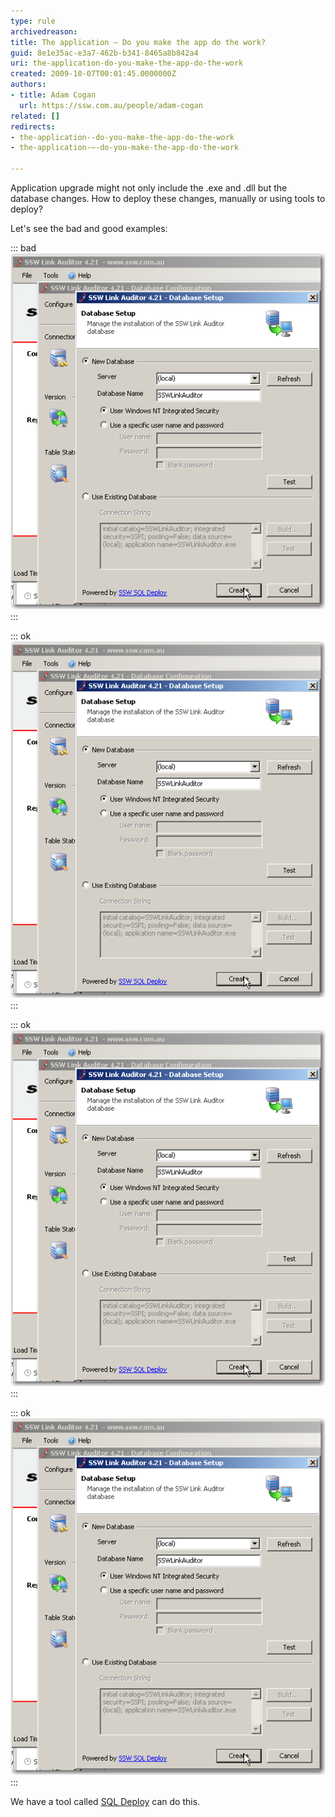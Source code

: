 ```yaml
---
type: rule
archivedreason: 
title: The application – Do you make the app do the work?
guid: 8e1e35ac-e3a7-462b-b341-8465a8b842a4
uri: the-application-do-you-make-the-app-do-the-work
created: 2009-10-07T00:01:45.0000000Z
authors:
- title: Adam Cogan
  url: https://ssw.com.au/people/adam-cogan
related: []
redirects:
- the-application--do-you-make-the-app-do-the-work
- the-application-–-do-you-make-the-app-do-the-work

---
```


Application upgrade might not only include the .exe and .dll but the database changes. How to deploy these changes, manually or using tools to deploy? 

 Let's see the bad and good examples:   
<!--endintro-->


::: bad  
![Dear Mr Northwind,   Before installing your application, you need to  run this script by  first opening up SQL Management Studio.  Open the attached script, point it to Northwind and  execute the script.   Let me know if you have any issues...  We worked very hard on this release.   I hope you’re happy with it.   Regards,  Eric Phan            Figure: Bad example - run SQL scripts manually](UsingSQLDeployControl.png)  
:::


::: ok  
![Hi Mr. Northwind,   Please run the attached Northwind\_v5.exe.   Click Run when the prompt appears.   Regards, Eric Phan            Figure: Better example - run SQL scripts using another package](UsingSQLDeployControl.png)  
:::


::: ok  
![Dear Mr Northwind,   When you run the Northwind v1.0 (Rich Client) it will  automatically upgrade the database for you.   Just make sure you have dbo permissions:  Let me know if you run into any issues,  otherwise have a great day.   Regards,  Eric Phan           Figure: Best example - run SQL scripts in the application](UsingSQLDeployControl.png)  
:::


::: ok  
![Figure: Deploy SQL scripts by the application itself](UsingSQLDeployControl.png)  
:::

 We have a tool called [SQL Deploy](http://www.ssw.com.au/ssw/SQLDeploy) can do this.
